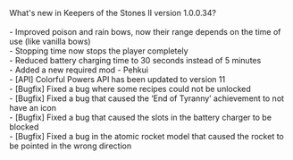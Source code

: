 What's new in Keepers of the Stones II version 1.0.0.34?<br/>
<br />- Improved poison and rain bows, now their range depends on the time of use (like vanilla bows)
<br />- Stopping time now stops the player completely
<br />- Reduced battery charging time to 30 seconds instead of 5 minutes
<br />- Added a new required mod - Pehkui
<br />- [API] Colorful Powers API has been updated to version 11
<br />- [Bugfix] Fixed a bug where some recipes could not be unlocked
<br />- [Bugfix] Fixed a bug that caused the ‘End of Tyranny’ achievement to not have an icon
<br />- [Bugfix] Fixed a bug that caused the slots in the battery charger to be blocked
<br />- [Bugfix] Fixed a bug in the atomic rocket model that caused the rocket to be pointed in the wrong direction